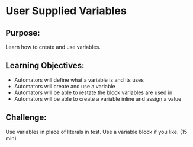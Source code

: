 # User Supplied Variables

## Purpose:

Learn how to create and use variables.

## Learning Objectives:

- Automators will define what a variable is and its uses
- Automators will create and use a variable
- Automators will be able to restate the block variables are used in
- Automators will be able to create a variable inline and assign a value

## Challenge:
Use variables in place of literals in test. Use a variable block if you like. (15 min)
